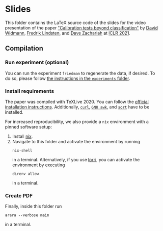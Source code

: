 # Slides

This folder contains the LaTeX source code of the slides for
the video presentation of the paper
["Calibration tests beyond classification"](https://openreview.net/forum?id=-bxf89v3Nx)
by [David Widmann](http://www.it.uu.se/katalog/davwi492),
[Fredrik Lindsten](https://liu.se/en/employee/freli29), and
[Dave Zachariah](https://www.it.uu.se/katalog/davza513) at
[ICLR 2021](https://iclr.cc/Conferences/2021).

## Compilation

### Run experiment (optional)

You can run the experiment `friedman` to regenerate the data, if desired. To do so, please
follow [the instructions in the `experiments` folder](../experiments/README.md).

### Install requirements

The paper was compiled with TeXLive 2020. You can follow the
[official installation instructions](https://www.tug.org/texlive/acquire-netinstall.html).
Additionally, [`curl`](https://curl.se/), [`GNU awk`](https://www.gnu.org/software/gawk/manual/gawk.html), and
[`sort`](https://www.gnu.org/software/coreutils/manual/html_node/sort-invocation.html#sort-invocation)
have to be installed.

For increased reproducibility, we also provide a `nix` environment with a pinned software setup:
1. Install [nix](https://github.com/NixOS/nix#installation).
2. Navigate to this folder and activate the environment by running
   ```shell
   nix-shell
   ```
   in a terminal. Alternatively, if you use [lorri](https://github.com/target/lorri), you can
   activate the environment by executing
   ```shell
   direnv allow
   ```
   in a terminal.

### Create PDF

Finally, inside this folder run
```shell
arara --verbose main
```
in a terminal.
